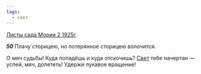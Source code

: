 ```yaml
---
tags:
  - свет
---
```


[Листы сада Мории 2 1925г](https://127.0.0.1:4002/agni/1925)

___50___
Плачу́ сторицею, но потерянное сторицею волочится.    

О мяч судьбы! Куда попадёшь и куда отскочишь? [Свет](../../../tags/#свет) тебе начертан — успей, мяч, долететь! Удержи лукавое вращение!   

